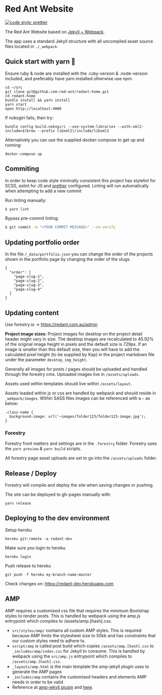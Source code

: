# Red Ant Website

[![code style: prettier](https://img.shields.io/badge/code_style-prettier-ff69b4.svg?style=flat-square)](https://github.com/prettier/prettier)

The Red Ant Website based on [Jekyll + Webpack](https://github.com/red-ant/jekyll-webpack).

The app uses a standard Jekyll structure with all uncompiled asset source files
located in `./_webpack`.

## Quick start with yarn :runner:

Ensure ruby & node are installed with the .ruby-version & .node-version included, and preferably have yarn installed otherwise use npm.

```
cd ~/src
git clone git@github.com:red-ant/redant-home.git
cd redant-home
bundle install && yarn install
yarn start
open http://localhost:4000
```

If nokogiri fails, then try:

```
bundle config build.nokogiri --use-system-libraries --with-xml2-include=$(brew --prefix libxml2)/include/libxml2
```

Alternatively you can use the supplied docker-compose to get up and running:

```
docker-compose up
```

## Commiting

In order to keep code style minimally consistent this project has stylelint for SCSS, eslint for JS and [prettier](https://github.com/prettier/eslint-config-prettier) configured.
Linting will run automatically when attempting to add a new commit

Run linting manually:

```bash
$ yarn lint
```

Bypass pre-commit linting:

```bash
$ git commit -m "<YOUR COMMIT MESSAGE>" --no-verify
```

## Updating portfolio order

In the file `/_data/portfolio.json` you can change the order of the projects shown in the portfolio page by changing the order of the slugs.

```
{
  "order": [
    "page-slug-1",
    "page-slug-2",
    "page-slug-3",
    "page-slug-4"
  ]
}
```

## Updating content

Use forestry.io -> https://redant.com.au/admin

**Project image sizes:** Project images for desktop on the project detail header might vary in size. The desktop images are recalculated to 45.92% of the original image height in pixels and the default size is 729px. If an image is smaller than this default size, then you will have to add the calculated pixel height (to be supplied by Kap) in the project markdown file under the parameter `desktop_img_height`.

Generally all images for posts / pages should be uploaded and handled through the forestry cms. Uploaded images live in `/assets/uploads`.

Assets used within templates should live within `/assets/layout`.

Assets loaded within js or css are handled by webpack and should reside in `_webpack/images`. Within SASS files images can be referenced with a `~` as below:

```
.class-name {
  background-image: url('~images/folder123/folder123-image.jpg');
}
```

### Forestry

Forestry front matters and settings are in the `.forestry` folder.
Forestry uses the `yarn preview` & `yarn build` scripts.

All forestry page asset uploads are set to go into the `/assets/uploads` folder.

## Release / Deploy

Forestry will compile and deploy the site when saving changes or pushing.

The site can be deployed to gh-pages manually with:

```
yarn release
```

## Deploying to the dev environment

Setup heroku

```
heroku git:remote -a redant-dev
```

Make sure you login to heroku

```
heroku login
```

Push release to heroku

```
git push -f heroku my-branch-name:master
```

Check changes on:
https://redant-dev.herokuapp.com

## AMP

AMP requires a customised css file that requires the minimum Bootstrap styles to render posts. This is handled by webpack using the amp.js entrypoint which compiles to /assets/amp.[hash].css.

- `src/styles/amp/` contains all custom AMP styles. This is required because AMP limits the stylesheet size to 50kb and has constraints that our custom styles need to adhere to.
- `script/amp` is called post build which copies `/assets/amp.[hash].css` to `_includes/amp/index.css` for Jekyll to consume. This is handled by webpack using the `src/amp.js` entrypoint which compiles to `/assets/amp.[hash].css`.
- `_layouts/amp.html` is the main template the amp-jekyll plugin uses to generate the AMP pages
- `_includes/amp` contains the customised headers and elements AMP needs in order to be valid
- Reference at [amp-jekyll plugin](https://github.com/juusaw/amp-jekyll) and [here](https://nbsoftsolutions.com/blog/creating-a-parallel-amp-site-with-jekyll).
